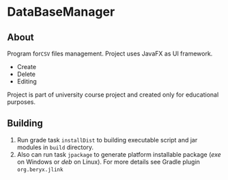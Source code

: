 # DataBaseManager

## About

Program for`CSV` files management. Project uses JavaFX as UI framework.

- Create
- Delete
- Editing

Project is part of university course project and created only for educational purposes.

## Building

1. Run grade task `installDist` to building executable script and jar modules in `build` directory.
2. Also can run task `jpackage` to generate platform installable package (_exe_ on Windows or _deb_ on Linux). For more
   details see Gradle plugin `org.beryx.jlink`

